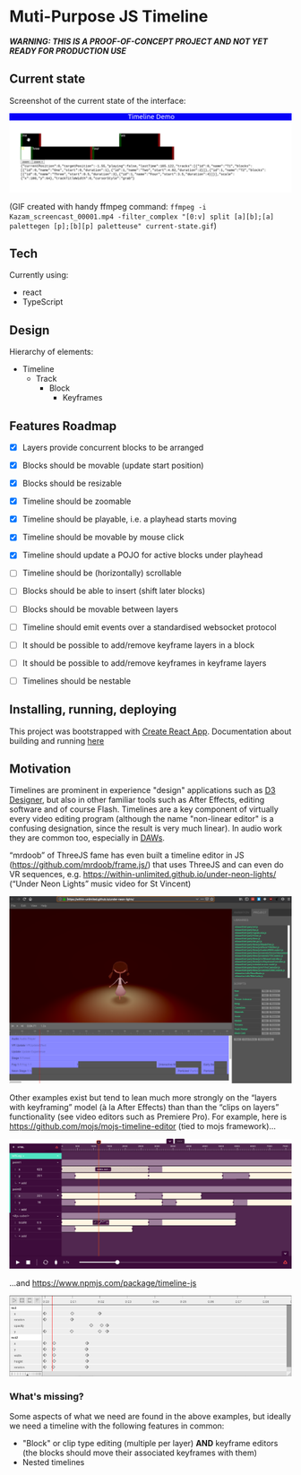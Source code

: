 # Muti-Purpose JS Timeline

***WARNING: THIS IS A PROOF-OF-CONCEPT PROJECT AND NOT YET READY FOR PRODUCTION USE***

## Current state
Screenshot of the current state of the interface:

![current state](./docs/images/current-state.gif)

(GIF created with handy ffmpeg command: `ffmpeg -i Kazam_screencast_00001.mp4 -filter_complex "[0:v] split [a][b];[a] palettegen [p];[b][p] paletteuse" current-state.gif`)

## Tech
Currently using:
* react
* TypeScript

## Design

Hierarchy of elements:
* Timeline
    * Track
       * Block
           * Keyframes


## Features Roadmap
- [x] Layers provide concurrent blocks to be arranged
- [x] Blocks should be movable (update start position)
- [x] Blocks should be resizable
- [x] Timeline should be zoomable
- [x] Timeline should be playable, i.e. a playhead starts moving
- [x] Timeline should be movable by mouse click
- [x] Timeline should update a POJO for active blocks under playhead
- [ ] Timeline should be (horizontally) scrollable
- [ ] Blocks should be able to insert (shift later blocks)
- [ ] Blocks should be movable between layers
- [ ] Timeline should emit events over a standardised websocket protocol
- [ ] It should be possible to add/remove keyframe layers in a block
- [ ] It should be possible to add/remove keyframes in keyframe layers
- [ ] Timelines should be nestable


## Installing, running, deploying

This project was bootstrapped with [Create React App](https://github.com/facebook/create-react-app). Documentation about building and running [here](./docs/CreateReactApp.md)


## Motivation

Timelines are prominent in experience "design" applications such as [D3 Designer](https://www.disguise.one/en/products/designer/), but also in other familiar tools such as After Effects, editing software and of course Flash. Timelines are a key component of virtually every video editing program (although the name "non-linear editor" is a confusing designation, since the result is very much linear). In audio work they are common too, especially in [DAWs](https://en.wikipedia.org/wiki/Digital_audio_workstation).

“mrdoob” of ThreeJS fame has even built a timeline editor in JS (https://github.com/mrdoob/frame.js/) that uses ThreeJS and can even do VR sequences, e.g. https://within-unlimited.github.io/under-neon-lights/ (“Under Neon Lights” music video for St Vincent)

![neon lights](docs/images/neon-lights.png)

Other examples exist but tend to lean much more strongly on the “layers with keyframing” model (à la After Effects) than than the “clips on layers” functionality (see video editors such as Premiere Pro). For example, here is https://github.com/mojs/mojs-timeline-editor (tied to mojs framework)...

![mojs timline](docs/images/timeline-editor.png)

 ...and https://www.npmjs.com/package/timeline-js 

![timelinejs](docs/images/timelinejs.png)

### What's missing?

Some aspects of what we need are found in the above examples, but ideally we need a timeline with the following features in common:

* "Block" or clip type editing (multiple per layer) **AND** keyframe editors (the blocks should move their associated keyframes with them)
* Nested timelines


